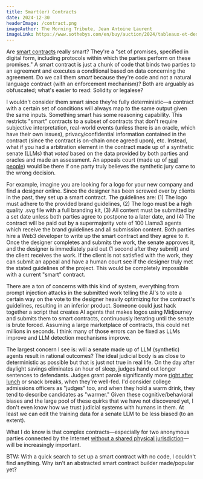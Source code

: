 ```yaml
---
title: Smart(er) Contracts
date: 2024-12-30
headerImage: /contract.png
imageAuthor: The Morning Tribute, Jean Antoine Laurent
imageLink: https://www.sothebys.com/en/buy/auction/2024/tableaux-et-dessins-1400-1900-incluant-des-oeuvres-dune-importante-collection-privee-symboliste/the-morning-tribute?locale=en
---
```

Are [smart contracts](https://www.fon.hum.uva.nl/rob/Courses/InformationInSpeech/CDROM/Literature/LOTwinterschool2006/szabo.best.vwh.net/smart_contracts_2.html) really smart? They're a "set of promises, specified in digital form, including protocols within which the parties perform on these promises." A smart contract is just a chunk of code that binds two parties to an agreement and executes a conditional based on data concerning the agreement. Do we call them *smart* because they're code and not a natural language contract (with an enforcement mechanism)? Both are arguably as obfuscated; what's easier to read: Solidity or legalese? 

I wouldn't consider them smart since they're fully deterministic—a contract with a certain set of conditions will always map to the same output given the same inputs. Something smart has some reasoning capability. This restricts "smart" contracts to a subset of contracts that don't require subjective interpretation, real-world events (unless there is an oracle, which have their own issues), privacy/confidential information contained in the contract (since the contract is on-chain once agreed upon), etc. Instead, what if you had a arbitration element in the contract made up of a synthetic senate (LLMs) that *voted* based on the data provided by both parties and oracles and made an assessment. An appeals court (made up of [real people](https://kleros.io/)) would be there if one party truly believes the synthetic jury came to the wrong decision. 

For example, imagine you are looking for a logo for your new company and find a designer online. Since the designer has been screwed over by clients in the past, they set up a smart contract. The guidelines are: (1) The logo must adhere to the provided brand guidelines, (2) The logo must be a high quality .svg file with a full branding kit, (3) All content must be submitted by a set date unless both parties agree to postpone to a later date, and (4) The contract will be paid out by a supermajority vote of 100 Llama3 agents which receive the brand guidelines and all submission content. Both parties hire a Web3 developer to write up the smart contract and they agree to it. Once the designer completes and submits the work, the senate approves it, and the designer is immediately paid out (1 second after they submit) and the client receives the work. If the client is not satisfied with the work, they can submit an appeal and have a human court see if the designer truly met the stated guidelines of the project. This would be completely impossible with a current "smart" contract.

There are a ton of concerns with this kind of system, everything from prompt injection attacks in the submitted work telling the AI's to vote a certain way on the vote to the designer heavily optimizing for the contract's guidelines, resulting in an inferior product. Someone could just hack together a script that creates AI agents that makes logos using Midjourney and submits them to smart contracts, continuously iterating until the senate is brute forced. Assuming a large marketplace of contracts, this could net millions in seconds. I think many of those errors can be fixed as LLMs improve and LLM detection mechanisms improve. 

The largest concern I see is: will a senate made up of LLM (synthetic) agents result in rational outcomes? The ideal judicial body is as close to deterministic as possible but that is just not true in real life. On the day after daylight savings eliminates an hour of sleep, judges hand out longer sentences to defendants. Judges grant parole significantly more [right after lunch](https://en.wikipedia.org/wiki/Hungry_judge_effect#:~:text=Original%20study,-A%20study%20of&text=It%20found%20that%20the%20granting,zero%20before%20a%20meal%20break.) or snack breaks, when they're well-fed. I'd consider college admissions officers as "judges" too, and when they hold a warm drink, they tend to describe candidates as "warmer." Given these cognitive/behavioral biases and the large pool of these quirks that we have not discovered yet, I don't even know how we trust judicial systems with humans in them. At least we can edit the training data for a senate LLM to be less biased (to an extent).

What I do know is that complex contracts—especially for two anonymous parties connected by the Internet [without a shared physical jurisdiction](https://thenetworkstate.com/)—will be increasingly important. 

BTW: With a quick search to set up a smart contract with no code, I couldn't find anything. Why isn't an abstracted smart contract builder made/popular yet? 